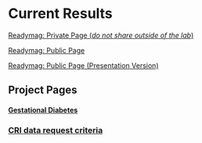 # Current Results

[Readymag: Private Page (*do not share outside of the lab*)](https://readymag.com/zed/ehr-internal)

[Readymag: Public Page](https://readymag.com/zed/ehr)

[Readymag: Public Page (Presentation Version)](https://readymag.com/zed/ehr-presentation)

## Project Pages
#### [**Gestational Diabetes**](http://34.66.189.202:4567/gollum/project/project/EHR/Gestational_Diabetes.md)



### [**CRI data request criteria**](http://34.66.189.202:4567/gollum/project/project/EHR/CRI_request.md)